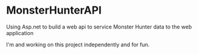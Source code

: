 
# MonsterHunterAPI
Using Asp.net to build a web api to service Monster Hunter data to the web application

I'm and working on this project independently and for fun.
